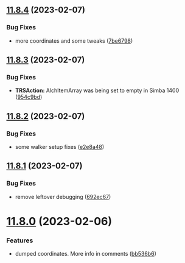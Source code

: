 ## [11.8.4](https://github.com/Torwent/WaspLib/compare/v11.8.3...v11.8.4) (2023-02-07)


### Bug Fixes

* more coordinates and some tweaks ([7be6798](https://github.com/Torwent/WaspLib/commit/7be6798da73db8fbfa9d889b6f224202d4169485))



## [11.8.3](https://github.com/Torwent/WaspLib/compare/v11.8.2...v11.8.3) (2023-02-07)


### Bug Fixes

* **TRSAction:** AlchItemArray was being set to empty in Simba 1400 ([954c9bd](https://github.com/Torwent/WaspLib/commit/954c9bd154d943e0aefcfc73a98e2f002cf948bf))



## [11.8.2](https://github.com/Torwent/WaspLib/compare/v11.8.1...v11.8.2) (2023-02-07)


### Bug Fixes

* some walker setup fixes ([e2e8a48](https://github.com/Torwent/WaspLib/commit/e2e8a483ccbe0326ddc9c1da10c74a416d15fb20))



## [11.8.1](https://github.com/Torwent/WaspLib/compare/v11.8.0...v11.8.1) (2023-02-07)


### Bug Fixes

* remove leftover debugging ([692ec67](https://github.com/Torwent/WaspLib/commit/692ec6730ed81f22281fb06f6ee6958b5451b29c))



# [11.8.0](https://github.com/Torwent/WaspLib/compare/v11.7.4...v11.8.0) (2023-02-06)


### Features

* dumped coordinates. More info in comments ([bb536b6](https://github.com/Torwent/WaspLib/commit/bb536b6c8a91e766cb820855a1958ade316d3517))



